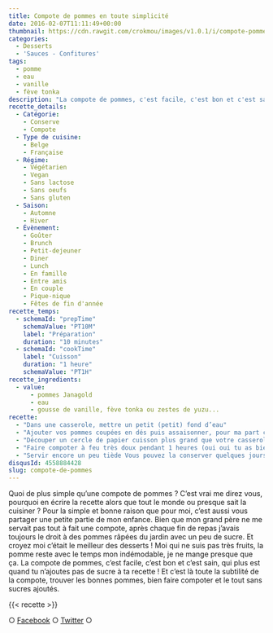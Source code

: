 ```yaml
---
title: Compote de pommes en toute simplicité
date: 2016-02-07T11:11:49+00:00
thumbnail: https://cdn.rawgit.com/crokmou/images/v1.0.1/i/compote-pomme-poire-maison-crokmou-blog-culinaire.jpg
categories:
  - Desserts
  - 'Sauces - Confitures'
tags:
  - pomme
  - eau
  - vanille
  - fève tonka
description: "La compote de pommes, c'est facile, c'est bon et c'est sain, qui plus est quand tu n'ajoutes pas de sucre à ta recette ! Et c'est là toute la subtilité..."
recette_details:
  - Catégorie:
    - Conserve
    - Compote
  - Type de cuisine:
    - Belge
    - Française
  - Régime:
    - Végétarien
    - Vegan
    - Sans lactose
    - Sans oeufs
    - Sans gluten
  - Saison:
    - Automne
    - Hiver
  - Évènement:
    - Goûter
    - Brunch
    - Petit-dejeuner
    - Diner
    - Lunch
    - En famille
    - Entre amis
    - En couple
    - Pique-nique
    - Fêtes de fin d'année
recette_temps:
  - schemaId: "prepTime"
    schemaValue: "PT10M"
    label: "Préparation"
    duration: "10 minutes"
  - schemaId: "cookTime"
    label: "Cuisson"
    duration: "1 heure"
    schemaValue: "PT1H"
recette_ingredients:
  - value:
      - pommes Janagold
      - eau
      - gousse de vanille, fève tonka ou zestes de yuzu...
recette:
  - "Dans une casserole, mettre un petit (petit) fond d’eau"
  - "Ajouter vos pommes coupées en dés puis assaisonner, pour ma part c’est grains de vanille ou fève Tonka"
  - "Découper un cercle de papier cuisson plus grand que votre casserole, faire un trou au milieu de cette feuille et recouvrir au contact les pommes avec ce cercle."
  - "Faire compoter à feu très doux pendant 1 heures (oui oui tu as bien lu sauf si évidemment tu n’as qu’une pomme dans la casserole dans ce cas tu réduis le temps de cuisson) tout en mélangeant de temps en temps."
  - "Servir encore un peu tiède Vous pouvez la conserver quelques jours au frigo sans problèmes !   Une recette que je réalise souvent ces derniers temps puisque étant abonnée à un système de livraisons de fruits et légumes ([L’heureux nouveau](http://www.lheureuxnouveau.be/) à Bruxelles), la pomme est presque le seul fruit présent en cette saison !"
disqusId: 4558884428
slug: compote-de-pommes
---
```


Quoi de plus simple qu’une compote de pommes ? C’est vrai me direz vous, pourquoi en écrire la recette alors que tout le monde ou presque sait la cuisiner ? Pour la simple et bonne raison que pour moi, c’est aussi vous partager une petite partie de mon enfance. Bien que mon grand père ne me servait pas tout à fait une compote, après chaque fin de repas j’avais toujours le droit à des pommes râpées du jardin avec un peu de sucre. Et croyez moi c’était le meilleur des desserts ! Moi qui ne suis pas très fruits, la pomme reste avec le temps mon indémodable, je ne mange presque que ça. La compote de pommes, c’est facile, c’est bon et c’est sain, qui plus est quand tu n’ajoutes pas de sucre à ta recette ! Et c’est là toute la subtilité de la compote, trouver les bonnes pommes, bien faire compoter et le tout sans sucres ajoutés.

{{< recette >}}

○ [Facebook](https://www.facebook.com/crokmou.blog) ○ [Twitter](https://twitter.com/Crokmou) ○
